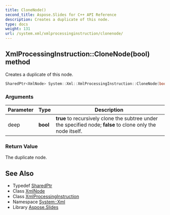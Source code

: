 ```yaml
---
title: CloneNode()
second_title: Aspose.Slides for C++ API Reference
description: Creates a duplicate of this node.
type: docs
weight: 131
url: /system.xml/xmlprocessinginstruction/clonenode/
---
```

## XmlProcessingInstruction::CloneNode(bool) method


Creates a duplicate of this node.

```cpp
SharedPtr<XmlNode> System::Xml::XmlProcessingInstruction::CloneNode(bool deep) override
```


### Arguments

| Parameter | Type | Description |
| --- | --- | --- |
| deep | **bool** | **true** to recursively clone the subtree under the specified node; **false** to clone only the node itself. |

### Return Value

The duplicate node.

## See Also

* Typedef [SharedPtr](../../../system/sharedptr/)
* Class [XmlNode](../../xmlnode/)
* Class [XmlProcessingInstruction](../)
* Namespace [System::Xml](../../)
* Library [Aspose.Slides](../../../)